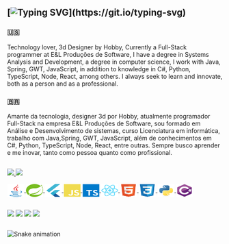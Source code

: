 ## [![Typing SVG](https://readme-typing-svg.herokuapp.com?color=%fffff&center=false&vCenter=false&width=600&lines=Hello,+World!+👋,+I'm+Rhuan+Hianc!+🖖;+Welcome+to+my+GitHub!;)](https://git.io/typing-svg)

### 🇺🇸	
Technology lover, 3d Designer by Hobby, Currently a Full-Stack programmer at E&L Produções de Software, I have a degree in Systems Analysis and Development, a degree in computer science, I work with Java, Spring, GWT, JavaScript, in addition to knowledge in C#, Python, TypeScript, Node, React, among others.
I always seek to learn and innovate, both as a person and as a professional.

### 🇧🇷
Amante da tecnologia, designer 3d por Hobby, atualmente programador Full-Stack na empresa E&L Produções de Software, sou formado em Análise e Desenvolvimento de sistemas, curso Licenciatura em informática, trabalho com Java,Spring, GWT, JavaScript, além de conhecimentos em C#, Python, TypeScript, Node, React, entre outras.
Sempre busco aprender e me inovar, tanto como pessoa quanto como profissional.

##
<div align="left">
  <a href="https://github.com/rhuanhianc">
  <img height="180em" src="https://github-readme-stats.vercel.app/api?username=rhuanhianc&show_icons=true&theme=vue-dark&include_all_commits=true&count_private=true&show_owner=true"/>
  <img height="180em" src="https://github-readme-stats.vercel.app/api/top-langs/?username=rhuanhianc&layout=compact&langs_count=8&theme=vue-dark"/>
</div>
<div style="display: inline_block"><br>
  <img align="center" alt="Rhuan-Python" height="30" width="40" src="https://raw.githubusercontent.com/devicons/devicon/master/icons/java/java-original.svg">
  <img align="center" alt="Rhuan-Python" height="30" width="40" src="https://raw.githubusercontent.com/devicons/devicon/master/icons/spring/spring-original.svg">
  <img align="center" alt="Rhuan-Python" height="30" width="40" src="https://raw.githubusercontent.com/devicons/devicon/master/icons/flutter/flutter-original.svg">
  <img align="center" alt="Rhuan-Js" height="30" width="40" src="https://raw.githubusercontent.com/devicons/devicon/master/icons/javascript/javascript-plain.svg">
  <img align="center" alt="Rhuan-Ts" height="30" width="40" src="https://raw.githubusercontent.com/devicons/devicon/master/icons/typescript/typescript-plain.svg">
  <img align="center" alt="Rhuan-React" height="30" width="40" src="https://raw.githubusercontent.com/devicons/devicon/master/icons/react/react-original.svg">
  <img align="center" alt="Rhuan-HTML" height="30" width="40" src="https://raw.githubusercontent.com/devicons/devicon/master/icons/html5/html5-original.svg">
  <img align="center" alt="Rhuan-CSS" height="30" width="40" src="https://raw.githubusercontent.com/devicons/devicon/master/icons/css3/css3-original.svg">
  <img align="center" alt="Rhuan-Python" height="30" width="40" src="https://raw.githubusercontent.com/devicons/devicon/master/icons/python/python-original.svg">
  <img align="center" alt="Rhuan-Csharp" height="30" width="40" src="https://raw.githubusercontent.com/devicons/devicon/master/icons/csharp/csharp-original.svg">
</div>
  
  ##
 
<div> 
  <a href="https://instagram.com/rhuan_hianc" target="_blank"><img src="https://img.shields.io/badge/-Instagram-%23E4405F?style=for-the-badge&logo=instagram&logoColor=white" target="_blank"></a>
 <a href="https://discord.gg/2ZdjFMQV" target="_blank"><img src="https://img.shields.io/badge/Discord-7289DA?style=for-the-badge&logo=discord&logoColor=white" target="_blank"></a> 
  <a href = "mailto:rhuanhianc123@gmail.com"><img src="https://img.shields.io/badge/-Gmail-%23333?style=for-the-badge&logo=gmail&logoColor=white" target="_blank"></a>
  <a href="https://www.linkedin.com/in/rhuanhianc" target="_blank"><img src="https://img.shields.io/badge/-LinkedIn-%230077B5?style=for-the-badge&logo=linkedin&logoColor=white" target="_blank"></a> 
  
   ##

  ![Snake animation](https://github.com/rhuanhianc/rhuanhianc/blob/output/github-contribution-grid-snake.svg)
 
</div>
